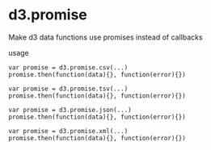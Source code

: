 d3.promise
==========

Make d3 data functions use promises instead of callbacks

usage

```
var promise = d3.promise.csv(...)
promise.then(function(data){}, function(error){})

var promise = d3.promise.tsv(...)
promise.then(function(data){}, function(error){})

var promise = d3.promise.json(...)
promise.then(function(data){}, function(error){})

var promise = d3.promise.xml(...)
promise.then(function(data){}, function(error){})
```
